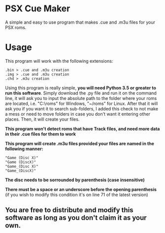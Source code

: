 # PSX Cue Maker
A simple and easy to use program that makes .cue and .m3u files for your PSX roms.

# Usage
This program will work with the following extensions:

```
.bin > .cue and .m3u creation
.img > .cue and .m3u creation
.chd > .m3u creation
```

Using this program is really simple, **you will need Python 3.5 or greater to run this software**. Simply download the .py file and run it on the command line, it will ask you to input the absolute path to the folder where your roms are located, i.e. "C:\roms" for Windows, "~/roms" for Linux. After that it will ask you if you want it to search sub-folders, I added this check to not make a mess or need to move folders in case you don't want it entering other places. Then, it will create your files.

**This program won't detect roms that have Track files, and need more data in their .cue files for them to work**

**This program will create .m3u files provided your files are named in the following manner:**

```
"Game (Disc X)"
"Game (DiscX)"
"Game_(Disc X)"
"Game_(DiscX)"
```
 **The disc needs to be sorrounded by parenthesis (case insensitive)**
 
 **There must be a space or an underscore before the opening parenthesis** (if you wish to modify this condition it's on line 71 of the latest version)
 
 ## You are free to distribute and modify this software as long as you don't claim it as your own.
